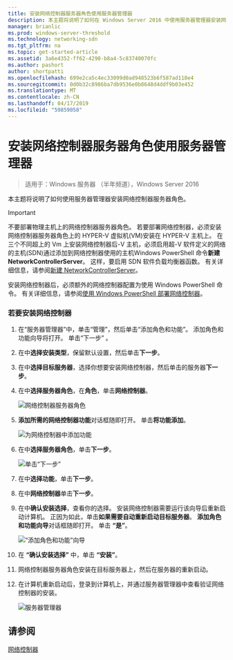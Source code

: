 ```yaml
---
title: 安装网络控制器服务器角色使用服务器管理器
description: 本主题将说明了如何在 Windows Server 2016 中使用服务器管理器安装网络控制器服务器角色。
manager: brianlic
ms.prod: windows-server-threshold
ms.technology: networking-sdn
ms.tgt_pltfrm: na
ms.topic: get-started-article
ms.assetid: 3a6e4352-ff62-4290-b8a4-5c83740070fc
ms.author: pashort
author: shortpatti
ms.openlocfilehash: 699e2ca5c4ec33099d0ad948523b6f587ad118e4
ms.sourcegitcommit: 0d0b32c8986ba7db9536e0b8648d4ddf9b03e452
ms.translationtype: MT
ms.contentlocale: zh-CN
ms.lasthandoff: 04/17/2019
ms.locfileid: "59859058"
---
```

# <a name="install-the-network-controller-server-role-using-server-manager"></a>安装网络控制器服务器角色使用服务器管理器

>适用于：Windows 服务器 （半年频道），Windows Server 2016

本主题将说明了如何使用服务器管理器安装网络控制器服务器角色。

>[!IMPORTANT]
>不要部署物理主机上的网络控制器服务器角色。 若要部署网络控制器，必须安装网络控制器服务器角色上的 HYPER-V 虚拟机\(VM\)安装在 HYPER-V 主机上。 在三个不同超上的 Vm 上安装网络控制器后\-V 主机，必须启用超\-V 软件定义的网络的主机\(SDN\)通过添加到网络控制器使用的主机Windows PowerShell 命令**新建 NetworkControllerServer**。 这样，要启用 SDN 软件负载均衡器函数。 有关详细信息，请参阅[新建 NetworkControllerServer](https://technet.microsoft.com/itpro/powershell/windows/network-controller/new-networkcontrollerserver)。
  
安装网络控制器后，必须额外的网络控制器配置为使用 Windows PowerShell 命令。 有关详细信息，请参阅[使用 Windows PowerShell 部署网络控制器](../../deploy/Deploy-Network-Controller-using-Windows-PowerShell.md)。  
  
### <a name="to-install-network-controller"></a>若要安装网络控制器  
  
1.  在“服务器管理器”中，单击“管理”，然后单击“添加角色和功能”。 添加角色和功能向导将打开。 单击“下一步” 。  
  
2.  在中**选择安装类型**，保留默认设置，然后单击**下一步**。  
  
3.  在中**选择目标服务器**，选择你想要安装网络控制器，然后单击的服务器**下一步**。  
  
4.  在中**选择服务器角色**，在**角色**，单击**网络控制器**。  
  
    ![网络控制器服务器角色](../../../media/Install-the-Network-Controller-server-role-using-Server-Manager/netc_install_07.jpg)  
  
5.  **添加所需的网络控制器功能**对话框随即打开。 单击**将功能添加**。  
  
    ![为网络控制器中添加功能](../../../media/Install-the-Network-Controller-server-role-using-Server-Manager/netc_install_06.jpg)  
  
6.  在中**选择服务器角色**，单击**下一步**。  
  
    ![单击“下一步”](../../../media/Install-the-Network-Controller-server-role-using-Server-Manager/netc_install_07.jpg)  
  
7.  在中**选择功能**，单击**下一步**。  
  
8.  在中**网络控制器**单击**下一步**。  
  
9. 在中**确认安装选择**，查看你的选择。 安装网络控制器需要运行该向导后重新启动计算机。 正因为如此，单击**如果需要自动重新启动目标服务器**。 **添加角色和功能向导**对话框随即打开。 单击 **“是”**。  
  
    ![“添加角色和功能”向导](../../../media/Install-the-Network-Controller-server-role-using-Server-Manager/netc_install_11.jpg)  
  
10. 在 **“确认安装选择”** 中，单击 **“安装”**。  
  
11. 网络控制器服务器角色安装在目标服务器上，然后在服务器的重新启动。  
  
12. 在计算机重新启动后，登录到计算机上，并通过服务器管理器中查看验证网络控制器的安装。  
  
    ![服务器管理器](../../../media/Install-the-Network-Controller-server-role-using-Server-Manager/nc_013.jpg)  
  
## <a name="see-also"></a>请参阅  
[网络控制器](Network-Controller.md)  
  


